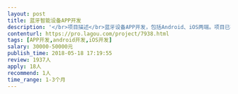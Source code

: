 ```yaml
---                
layout: post       
title: 蓝牙智能设备APP开发           
description: '</br>项目描述</br>蓝牙设备APP开发，包括Android、iOS两端。项目已有界面原型，主要需要解决后端高并发产生的程序不稳定的问题。</br></br>主要功能点</br>后端统计（有参考后台）</br>APP连接设备控制</br></br>可参考产品: 智能遥控器</br></br>人员要求</br>1、有后端高并发处理案例</br>2、良好的沟通能力</br>3、倾向于团队开发（个人需在广东省内）</br>4、需要见面沟通</br>'     
contenturl: https://pro.lagou.com/project/7938.html      
tags: [APP开发,android开发,iOS开发]            
salary: 30000-50000元          
publish_time: 2018-05-18 17:19:55         
review: 1937人                   
apply: 18人                   
recommend: 1人                   
time_range: 1-3个月              
---                 
```

